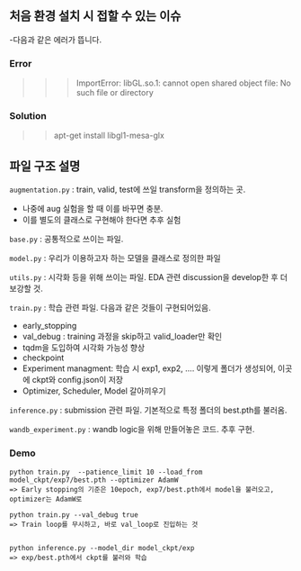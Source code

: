 
## 처음 환경 설치 시 접할 수 있는 이슈

-다음과 같은 에러가 뜹니다.

### Error
>>> ImportError: libGL.so.1: cannot open shared object file: No such file or directory

### Solution
>> apt-get install libgl1-mesa-glx

## 파일 구조 설명

`augmentation.py` : train, valid, test에 쓰일 transform을 정의하는 곳. 
- 나중에 aug 실험을 할 때 이를 바꾸면 충분.
- 이를 별도의 클래스로 구현해야 한다면 추후 실험

`base.py` : 공통적으로 쓰이는 파일. 

`model.py` : 우리가 이용하고자 하는 모델을 클래스로 정의한 파일

`utils.py` : 시각화 등을 위해 쓰이는 파일. EDA 관련 discussion을 develop한 후 더 보강할 것.

`train.py` : 학습 관련 파일. 다음과 같은 것들이 구현되어있음.
- early_stopping
- val_debug : training 과정을 skip하고 valid_loader만 확인
- tqdm을 도입하여 시각화 가능성 향상
- checkpoint
- Experiment managment: 학습 시 exp1, exp2, .... 이렇게 폴더가 생성되어, 이곳에 ckpt와 config.json이 저장
- Optimizer, Scheduler, Model 갈아끼우기

`inference.py` : submission 관련 파일. 기본적으로 특정 폴더의 best.pth를 불러옴.

`wandb_experiment.py` : wandb logic을 위해 만들어놓은 코드. 추후 구현.

### Demo
```
python train.py  --patience_limit 10 --load_from model_ckpt/exp7/best.pth --optimizer AdamW
=> Early stopping의 기준은 10epoch, exp7/best.pth에서 model을 불러오고, optimizer는 AdamW로

python train.py --val_debug true
=> Train loop를 무시하고, 바로 val_loop로 진입하는 것


python inference.py --model_dir model_ckpt/exp
=> exp/best.pth에서 ckpt를 불러와 학습

```
